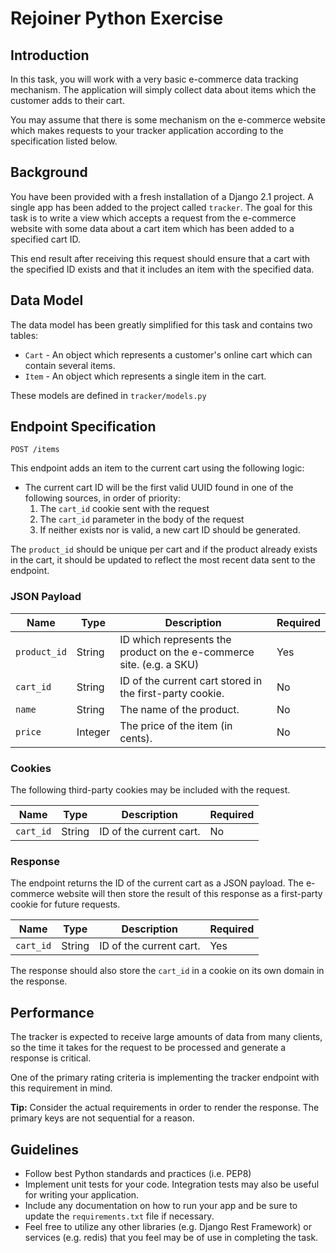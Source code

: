 # Rejoiner Python Exercise

## Introduction

In this task, you will work with a very basic e-commerce data tracking mechanism.
The application will simply collect data about items which the customer adds
to their cart.

You may assume that there is some mechanism on the e-commerce website which
makes requests to your tracker application according to the specification listed
below.

## Background

You have been provided with a fresh installation of a Django 2.1 project. A single
app has been added to the project called `tracker`. The goal for this task is to
write a view which accepts a request from the e-commerce website with some
data about a cart item which has been added to a specified cart ID.

This end result after receiving this request should ensure that a cart with the
specified ID exists and that it includes an item with the specified data.

## Data Model

The data model has been greatly simplified for this task and contains two tables:

- `Cart` - An object which represents a customer's online cart which can contain
several items.
- `Item` - An object which represents a single item in the cart.

These models are defined in `tracker/models.py`

## Endpoint Specification

```
POST /items
```

This endpoint adds an item to the current cart using the following logic:

- The current cart ID will be the first valid UUID found in one of the
following sources, in order of priority:
    1. The `cart_id` cookie sent with the request
    1. The `cart_id` parameter in the body of the request
    1. If neither exists nor is valid, a new cart ID should be generated.

The `product_id` should be unique per cart and if the product already exists
in the cart, it should be updated to reflect the most recent data sent to
the endpoint.

### JSON Payload

Name | Type | Description | Required
-- | -- | -- | --
`product_id` | String | ID which represents the product on the e-commerce site. (e.g. a SKU) | Yes
`cart_id` | String | ID of the current cart stored in the first-party cookie. | No
`name` | String | The name of the product. | No
`price` | Integer | The price of the item (in cents). | No

### Cookies

The following third-party cookies may be included with the request.

Name | Type | Description | Required
-- | -- | -- | --
`cart_id` | String | ID of the current cart. | No

### Response

The endpoint returns the ID of the current cart as a JSON payload. The e-commerce website
will then store the result of this response as a first-party cookie for future requests.

Name | Type | Description | Required
-- | -- | -- | --
`cart_id` | String | ID of the current cart. | Yes

The response should also store the `cart_id` in a cookie on its own domain in the response.

## Performance

The tracker is expected to receive large amounts of data from many clients, so
the time it takes for the request to be processed and generate a response is critical.

One of the primary rating criteria is implementing the tracker endpoint with this
requirement in mind.

**Tip:** Consider the actual requirements in order to render the response. The primary
keys are not sequential for a reason.

## Guidelines

- Follow best Python standards and practices (i.e. PEP8)
- Implement unit tests for your code. Integration tests may also be useful for
writing your application.
- Include any documentation on how to run your app and be sure to update the
`requirements.txt` file if necessary.
- Feel free to utilize any other libraries (e.g. Django Rest Framework) or services
(e.g. redis) that you feel may be of use in completing the task.
